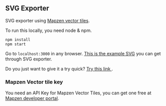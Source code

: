 ## SVG Exporter

SVG exporter using [Mapzen vector tiles](https://mapzen.com/documentation/vector-tiles/).

To run this locally, you need node & npm.

```
npm install
npm start
```

Go to `localhost:3000` in any browser. [This is the example SVG](./examples/svgmap19294-24637-16.svg) you can get through SVG exporter.

Do you just want to give it a try quick? [Try this link ](https://svg-exporter.netlify.com).

### Mapzen Vector tile key

You need an API Key for Mapzen Vector Tiles, you can get one free at [Mapzen developer portal](https://mapzen.com/developers).
